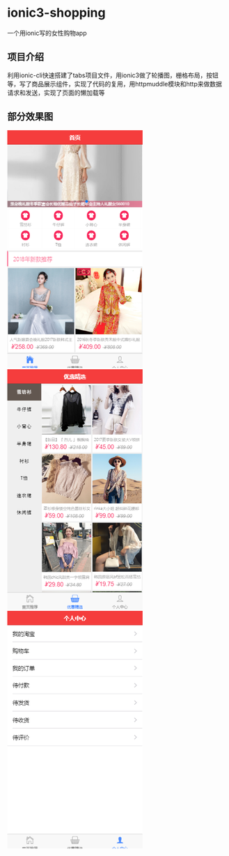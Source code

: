 # ionic3-shopping
一个用ionic写的女性购物app
## 项目介绍
利用ionic-cli快速搭建了tabs项目文件，用ionic3做了轮播图，栅格布局，按钮等，写了商品展示组件，实现了代码的复用，用httpmuddle模块和http来做数据请求和发送，实现了页面的懒加载等
## 部分效果图
![](https://github.com/G-shitou/ionic3-shopping/blob/master/pic/index.png)<br>
![](https://github.com/G-shitou/ionic3-shopping/blob/master/pic/product.png)<br>
![](https://github.com/G-shitou/ionic3-shopping/blob/master/pic/about.png)
